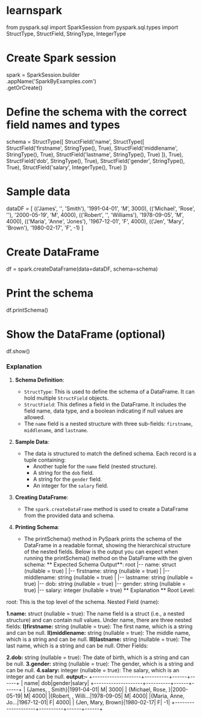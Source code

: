 # learnspark
from pyspark.sql import SparkSession
from pyspark.sql.types import StructType, StructField, StringType, IntegerType

# Create Spark session
spark = SparkSession.builder \
    .appName('SparkByExamples.com') \
    .getOrCreate()

# Define the schema with the correct field names and types
schema = StructType([
    StructField('name', StructType([
        StructField('firstname', StringType(), True),
        StructField('middlename', StringType(), True),
        StructField('lastname', StringType(), True)
    ]), True),
    StructField('dob', StringType(), True),
    StructField('gender', StringType(), True),
    StructField('salary', IntegerType(), True)
])

# Sample data
dataDF = [
    (('James', '', 'Smith'), '1991-04-01', 'M', 3000),
    (('Michael', 'Rose', ''), '2000-05-19', 'M', 4000),
    (('Robert', '', 'Williams'), '1978-09-05', 'M', 4000),
    (('Maria', 'Anne', 'Jones'), '1967-12-01', 'F', 4000),
    (('Jen', 'Mary', 'Brown'), '1980-02-17', 'F', -1)
]

# Create DataFrame
df = spark.createDataFrame(data=dataDF, schema=schema)

# Print the schema
df.printSchema()

# Show the DataFrame (optional)
df.show()


### Explanation

1. **Schema Definition**:
    - `StructType`: This is used to define the schema of a DataFrame. It can hold multiple `StructField` objects.
    - `StructField`: This defines a field in the DataFrame. It includes the field name, data type, and a boolean indicating if null values are allowed.
    - The `name` field is a nested structure with three sub-fields: `firstname`, `middlename`, and `lastname`.

2. **Sample Data**:
    - The data is structured to match the defined schema. Each record is a tuple containing:
        - Another tuple for the `name` field (nested structure).
        - A string for the `dob` field.
        - A string for the `gender` field.
        - An integer for the `salary` field.

3. **Creating DataFrame**:
    - The `spark.createDataFrame` method is used to create a DataFrame from the provided data and schema.

4. **Printing Schema**:
    - The printSchema() method in PySpark prints the schema of the DataFrame in a readable format, showing the hierarchical structure of the 
      nested fields. Below is the output you can expect when running the printSchema() method on the DataFrame with the given schema:
** Expected Schema Output**:
root
 |-- name: struct (nullable = true)
 |    |-- firstname: string (nullable = true)
 |    |-- middlename: string (nullable = true)
 |    |-- lastname: string (nullable = true)
 |-- dob: string (nullable = true)
 |-- gender: string (nullable = true)
 |-- salary: integer (nullable = true)
** Explanation **
Root Level:

root: This is the top level of the schema.
Nested Field (name):

**1.name:** struct (nullable = true): The name field is a struct (i.e., a nested structure) and can contain null values.
Under name, there are three nested fields:
**I)firstname:** string (nullable = true): The first name, which is a string and can be null.
**II)middlename:** string (nullable = true): The middle name, which is a string and can be null.
**III)lastname:** string (nullable = true): The last name, which is a string and can be null.
Other Fields:

**2.dob:** string (nullable = true): The date of birth, which is a string and can be null.
**3.gender:** string (nullable = true): The gender, which is a string and can be null.
**4.salary:** integer (nullable = true): The salary, which is an integer and can be null.
**output:-**
+--------------------+----------+------+------+
|                name|       dob|gender|salary|
+--------------------+----------+------+------+
|   {James, , Smith}|1991-04-01|     M|  3000|
| {Michael, Rose, }|2000-05-19|     M|  4000|
|{Robert, , Willi...|1978-09-05|     M|  4000|
|{Maria, Anne, Jo...|1967-12-01|     F|  4000|
| {Jen, Mary, Brown}|1980-02-17|     F|    -1|
+--------------------+----------+------+------+

